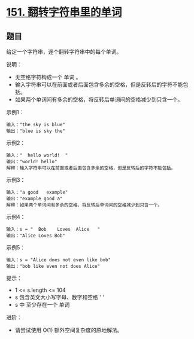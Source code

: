 # [151. 翻转字符串里的单词](https://leetcode-cn.com/problems/reverse-words-in-a-string/)


## 题目

给定一个字符串，逐个翻转字符串中的每个单词。

说明：

- 无空格字符构成一个 单词 。
- 输入字符串可以在前面或者后面包含多余的空格，但是反转后的字符不能包括。
- 如果两个单词间有多余的空格，将反转后单词间的空格减少到只含一个。

示例1：
 
```
输入："the sky is blue"
输出："blue is sky the"   
```

示例2：
```
输入："  hello world!  "
输出："world! hello"
解释：输入字符串可以在前面或者后面包含多余的空格，但是反转后的字符不能包括。
```

示例3：
```
输入："a good   example"
输出："example good a"
解释：如果两个单词间有多余的空格，将反转后单词间的空格减少到只含一个。
```

示例4：
```
输入：s = "  Bob    Loves  Alice   "
输出："Alice Loves Bob"
```

示例5：
```
输入：s = "Alice does not even like bob"
输出："bob like even not does Alice"
```

提示：

- 1 <= s.length <= 104
- s 包含英文大小写字母、数字和空格 ' '
- s 中 至少存在一个 单词
 

进阶：

- 请尝试使用 O(1) 额外空间复杂度的原地解法。

